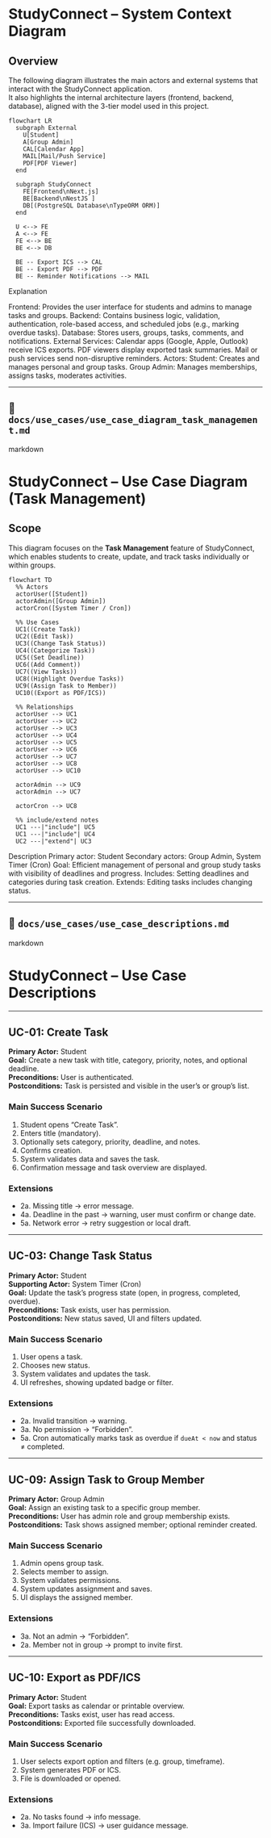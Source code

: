 # StudyConnect – System Context Diagram

## Overview
The following diagram illustrates the main actors and external systems that interact with the StudyConnect application.  
It also highlights the internal architecture layers (frontend, backend, database), aligned with the 3-tier model used in this project.

```mermaid
flowchart LR
  subgraph External
    U[Student]
    A[Group Admin]
    CAL[Calendar App]
    MAIL[Mail/Push Service]
    PDF[PDF Viewer]
  end

  subgraph StudyConnect
    FE[Frontend\nNext.js]
    BE[Backend\nNestJS ]
    DB[(PostgreSQL Database\nTypeORM ORM)]
  end

  U <--> FE
  A <--> FE
  FE <--> BE
  BE <--> DB

  BE -- Export ICS --> CAL
  BE -- Export PDF --> PDF
  BE -- Reminder Notifications --> MAIL
```

Explanation

Frontend: Provides the user interface for students and admins to manage tasks and groups.
Backend: Contains business logic, validation, authentication, role-based access, and scheduled jobs (e.g., marking overdue tasks).
Database: Stores users, groups, tasks, comments, and notifications.
External Services:
Calendar apps (Google, Apple, Outlook) receive ICS exports.
PDF viewers display exported task summaries.
Mail or push services send non-disruptive reminders.
Actors:
Student: Creates and manages personal and group tasks.
Group Admin: Manages memberships, assigns tasks, moderates activities.


---

## 📄 **`docs/use_cases/use_case_diagram_task_management.md`**

markdown
# StudyConnect – Use Case Diagram (Task Management)

## Scope
This diagram focuses on the **Task Management** feature of StudyConnect, which enables students to create, update, and track tasks individually or within groups.

```mermaid
flowchart TD
  %% Actors
  actorUser([Student])
  actorAdmin([Group Admin])
  actorCron([System Timer / Cron])

  %% Use Cases
  UC1((Create Task))
  UC2((Edit Task))
  UC3((Change Task Status))
  UC4((Categorize Task))
  UC5((Set Deadline))
  UC6((Add Comment))
  UC7((View Tasks))
  UC8((Highlight Overdue Tasks))
  UC9((Assign Task to Member))
  UC10((Export as PDF/ICS))

  %% Relationships
  actorUser --> UC1
  actorUser --> UC2
  actorUser --> UC3
  actorUser --> UC4
  actorUser --> UC5
  actorUser --> UC6
  actorUser --> UC7
  actorUser --> UC8
  actorUser --> UC10

  actorAdmin --> UC9
  actorAdmin --> UC7

  actorCron --> UC8

  %% include/extend notes
  UC1 ---|"include"| UC5
  UC1 ---|"include"| UC4
  UC2 ---|"extend"| UC3
```
Description
Primary actor: Student
Secondary actors: Group Admin, System Timer (Cron)
Goal: Efficient management of personal and group study tasks with visibility of deadlines and progress.
Includes: Setting deadlines and categories during task creation.
Extends: Editing tasks includes changing status.


---

## 📄 **`docs/use_cases/use_case_descriptions.md`**

markdown
# StudyConnect – Use Case Descriptions

---

## UC-01: Create Task
**Primary Actor:** Student  
**Goal:** Create a new task with title, category, priority, notes, and optional deadline.  
**Preconditions:** User is authenticated.  
**Postconditions:** Task is persisted and visible in the user’s or group’s list.  

### Main Success Scenario
1. Student opens “Create Task”.
2. Enters title (mandatory).
3. Optionally sets category, priority, deadline, and notes.
4. Confirms creation.
5. System validates data and saves the task.
6. Confirmation message and task overview are displayed.

### Extensions
- 2a. Missing title → error message.  
- 4a. Deadline in the past → warning, user must confirm or change date.  
- 5a. Network error → retry suggestion or local draft.  

---

## UC-03: Change Task Status
**Primary Actor:** Student  
**Supporting Actor:** System Timer (Cron)  
**Goal:** Update the task’s progress state (open, in progress, completed, overdue).  
**Preconditions:** Task exists, user has permission.  
**Postconditions:** New status saved, UI and filters updated.

### Main Success Scenario
1. User opens a task.
2. Chooses new status.
3. System validates and updates the task.
4. UI refreshes, showing updated badge or filter.

### Extensions
- 2a. Invalid transition → warning.  
- 3a. No permission → “Forbidden”.  
- 5a. Cron automatically marks task as overdue if `dueAt < now` and status ≠ completed.  

---

## UC-09: Assign Task to Group Member
**Primary Actor:** Group Admin  
**Goal:** Assign an existing task to a specific group member.  
**Preconditions:** User has admin role and group membership exists.  
**Postconditions:** Task shows assigned member; optional reminder created.

### Main Success Scenario
1. Admin opens group task.
2. Selects member to assign.
3. System validates permissions.
4. System updates assignment and saves.
5. UI displays the assigned member.

### Extensions
- 3a. Not an admin → “Forbidden”.  
- 2a. Member not in group → prompt to invite first.  

---

## UC-10: Export as PDF/ICS
**Primary Actor:** Student  
**Goal:** Export tasks as calendar or printable overview.  
**Preconditions:** Tasks exist, user has read access.  
**Postconditions:** Exported file successfully downloaded.

### Main Success Scenario
1. User selects export option and filters (e.g. group, timeframe).
2. System generates PDF or ICS.
3. File is downloaded or opened.

### Extensions
- 2a. No tasks found → info message.  
- 3a. Import failure (ICS) → user guidance message.  

